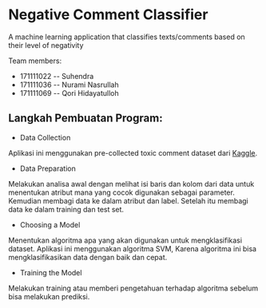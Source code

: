 # Negative Comment Classifier

A machine learning application that classifies texts/comments based on their level of negativity 

Team members:
- 171111022	-- Suhendra
- 171111036	-- Nurami Nasrullah
- 171111069	-- Qori Hidayatulloh

## Langkah Pembuatan Program:

*  Data Collection

Aplikasi ini menggunakan pre-collected toxic comment dataset dari [Kaggle](https://www.kaggle.com/nichaoku/toxic-comment-merge-train-and-test-with-label).

* Data Preparation

Melakukan analisa awal dengan melihat isi baris dan kolom dari data untuk menentukan atribut mana yang cocok digunakan sebagai parameter. Kemudian membagi data ke dalam atribut dan label. Setelah itu membagi data ke dalam training dan test set.

* Choosing a Model

Menentukan algoritma apa yang akan digunakan untuk mengklasifikasi dataset. Aplikasi ini menggunakan algoritma SVM, Karena algoritma ini bisa mengklasifikasikan data dengan baik dan cepat.

* Training the Model

Melakukan training atau memberi pengetahuan terhadap algoritma sebelum bisa melakukan prediksi.

